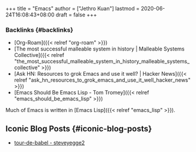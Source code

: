 +++
title = "Emacs"
author = ["Jethro Kuan"]
lastmod = 2020-06-24T16:08:43+08:00
draft = false
+++

### Backlinks {#backlinks}

- [Org-Roam]({{< relref "org-roam" >}})
- [The most successful malleable system in history | Malleable Systems Collective]({{< relref "the_most_successful_malleable_system_in_history_malleable_systems_collective" >}})
- [Ask HN: Resources to grok Emacs and use it well? | Hacker News]({{< relref "ask_hn_resources_to_grok_emacs_and_use_it_well_hacker_news" >}})
- [Emacs Should Be Emacs Lisp - Tom Tromey]({{< relref "emacs_should_be_emacs_lisp" >}})

Much of Emacs is written in [Emacs Lisp]({{< relref "emacs_lisp" >}}).

## Iconic Blog Posts {#iconic-blog-posts}

- [tour-de-babel - steveyegge2](https://sites.google.com/site/steveyegge2/tour-de-babel)
